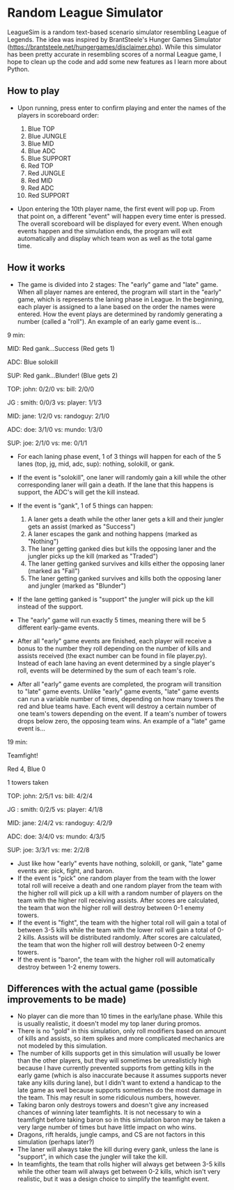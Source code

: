 # Random League Simulator

LeagueSim is a random text-based scenario simulator resembling League of Legends. The idea was inspired by BrantSteele's Hunger Games Simulator (https://brantsteele.net/hungergames/disclaimer.php). While this simulator has been pretty accurate in resembling scores of a normal League game, I hope to clean up the code and add some new features as I learn more about Python. 

## How to play
- Upon running, press enter to confirm playing and enter the names of the players in scoreboard order: 

  1. Blue TOP
  2. Blue JUNGLE
  3. Blue MID
  4. Blue ADC 
  5. Blue SUPPORT 
  6. Red TOP 
  7. Red JUNGLE 
  8. Red MID 
  9. Red ADC 
  10. Red SUPPORT

- Upon entering the 10th player name, the first event will pop up. From that point on, a different "event" will happen every time enter is pressed. The overall scoreboard will be displayed for every event. When enough events happen and the simulation ends, the program will exit automatically and display which team won as well as the total game time.

## How it works
- The game is divided into 2 stages: The "early" game and "late" game. When all player names are entered, the program will start in the "early" game, which is represents the laning phase in League. In the beginning, each player is assigned to a lane based on the order the names were entered. How the event plays are determined by randomly generating a number (called a "roll"). An example of an early game event is...

9 min:

MID: Red gank...Success (Red gets 1)

ADC: Blue solokill

SUP: Red gank...Blunder! (Blue gets 2)


TOP: john: 0/2/0  vs:  bill: 2/0/0

JG : smith: 0/0/3  vs:  player: 1/1/3

MID: jane: 1/2/0  vs:  randoguy: 2/1/0

ADC: doe: 3/1/0  vs:  mundo: 1/3/0

SUP: joe: 2/1/0  vs:  me: 0/1/1


- For each laning phase event, 1 of 3 things will happen for each of the 5 lanes (top, jg, mid, adc, sup): nothing, solokill, or gank. 
- If the event is "solokill", one laner will randomly gain a kill while the other corresponding laner will gain a death. If the lane that this happens is support, the ADC's will get the kill instead.
- If the event is "gank", 1 of 5 things can happen: 
  1. A laner gets a death while the other laner gets a kill and their jungler gets an assist (marked as "Success")
  2. A laner escapes the gank and nothing happens (marked as "Nothing")
  3. The laner getting ganked dies but kills the opposing laner and the jungler picks up the kill (marked as "Traded")
  4. The laner getting ganked survives and kills either the opposing laner (marked as "Fail")
  5. The laner getting ganked survives and kills both the opposing laner and jungler (marked as "Blunder")
- If the lane getting ganked is "support" the jungler will pick up the kill instead of the support.
- The "early" game will run exactly 5 times, meaning there will be 5 different early-game events.

- After all "early" game events are finished, each player will receive a bonus to the number they roll depending on the number of kills and assists received (the exact number can be found in file player.py). Instead of each lane having an event determined by a single player's roll, events will be determined by the sum of each team's role.
- After all "early" game events are completed, the program will transition to "late" game events. Unlike "early" game events, "late" game events can run a variable number of times, depending on how many towers the red and blue teams have. Each event will destroy a certain number of one team's towers depending on the event. If a team's number of towers drops below zero, the opposing team wins. An example of a "late" game event is...

19 min: 

Teamfight!

Red 4, Blue 0

1 towers taken

TOP: john: 2/5/1  vs:  bill: 4/2/4

JG : smith: 0/2/5  vs:  player: 4/1/8

MID: jane: 2/4/2  vs:  randoguy: 4/2/9

ADC: doe: 3/4/0  vs:  mundo: 4/3/5

SUP: joe: 3/3/1  vs:  me: 2/2/8


- Just like how "early" events have nothing, solokill, or gank, "late" game events are: pick, fight, and baron. 
- If the event is "pick" one random player from the team with the lower total roll will receive a death and one random player from the team with the higher roll will pick up a kill with a random number of players on the team with the higher roll receiving assists. After scores are calculated, the team that won the higher roll will destroy between 0-1 enemy towers.
- If the event is "fight", the team with the higher total roll will gain a total of between 3-5 kills while the team with the lower roll will gain a total of 0-2 kills. Assists will be distributed randomly. After scores are calculated, the team that won the higher roll will destroy between 0-2 enemy towers.
- If the event is "baron", the team with the higher roll will automatically destroy between 1-2 enemy towers.

## Differences with the actual game (possible improvements to be made)
- No player can die more than 10 times in the early/lane phase. While this is usually realistic, it doesn't model my top laner during promos.
- There is no "gold" in this simulation, only roll modifiers based on amount of kills and assists, so item spikes and more complicated mechanics are not modeled by this simulation.
- The number of kills supports get in this simulation will usually be lower than the other players, but they will sometimes be unrealisticly high because I have currently prevented supports from getting kills in the early game (which is also inaccurate because it assumes supports never take any kills during lane), but I didn't want to extend a handicap to the late game as well because supports sometimes do the most damage in the team. This may result in some ridiculous numbers, however.
- Taking baron only destroys towers and doesn't give any increased chances of winning later teamfights. It is not necessary to win a teamfight before taking baron so in this simulation baron may be taken a very large number of times but have little impact on who wins.
- Dragons, rift heralds, jungle camps, and CS are not factors in this simulation (perhaps later?)
- The laner will always take the kill during every gank, unless the lane is "support", in which case the jungler will take the kill.
- In teamfights, the team that rolls higher will always get between 3-5 kills while the other team will always get between 0-2 kills, which isn't very realistic, but it was a design choice to simplify the teamfight event.




